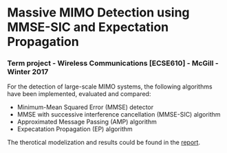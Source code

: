 # Massive MIMO Detection using MMSE-SIC and Expectation Propagation

### Term project - Wireless Communications [ECSE610] - McGill - Winter 2017

For the detection of large-scale MIMO systems, the following algorithms have been implemented, evaluated and compared:
- Minimum-Mean Squared Error (MMSE) detector
- MMSE with successive interference cancellation (MMSE-SIC) algorithm
- Approximated Message Passing (AMP) algorithm
- Expecatation Propagation (EP) algorithm

The therotical modelization and results could be found in the [report](ECSE610F_Amen_Memmi.pdf).
